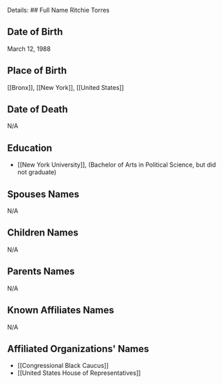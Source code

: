 Details: ## Full Name
Ritchie Torres

## Date of Birth
March 12, 1988

## Place of Birth
[[Bronx]], [[New York]], [[United States]]

## Date of Death
N/A

## Education
- [[New York University]], (Bachelor of Arts in Political Science, but did not graduate)

## Spouses Names
N/A

## Children Names
N/A

## Parents Names
N/A

## Known Affiliates Names
N/A

## Affiliated Organizations' Names
- [[Congressional Black Caucus]]
- [[United States House of Representatives]]